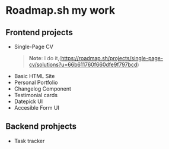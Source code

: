 # Roadmap.sh my work

## Frontend projects
* Single-Page CV
  >**Note**: I do it,(https://roadmap.sh/projects/single-page-cv/solutions?u=66b611760f660dfe9f797bcd)
* Basic HTML Site
* Personal Portfolio
* Changelog Component
* Testimonial cards
* Datepick UI
* Accesible Form UI

## Backend prohjects
* Task tracker

